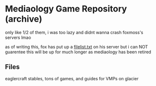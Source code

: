 # Mediaology Game Repository (archive)


only like 1/2 of them, i was too lazy and didnt wanna crash foxmoss's servers lmao

as of writing this, fox has put up a [filelist.txt](https://foxmoss.com/games/filelist.txt) on his server
but i can NOT guarentee this will be up for much longer as mediaology has been retired

## Files
eaglercraft stables, tons of games, and guides for VMPs on glacier
